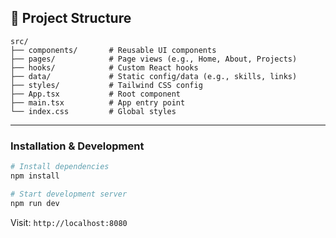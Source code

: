 

## 📁 Project Structure

```
src/
├── components/       # Reusable UI components
├── pages/            # Page views (e.g., Home, About, Projects)
├── hooks/            # Custom React hooks
├── data/             # Static config/data (e.g., skills, links)
├── styles/           # Tailwind CSS config
├── App.tsx           # Root component
├── main.tsx          # App entry point
└── index.css         # Global styles
```

---


###  Installation & Development

```bash
# Install dependencies
npm install

# Start development server
npm run dev
```

Visit: `http://localhost:8080`



